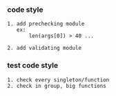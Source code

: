 ### code style
    1. add prechecking module
       ex:
           len(args[0]) > 40 ...

    2. add validating module
### test code style
    1. check every singleton/function
    2. check in group, big functions
